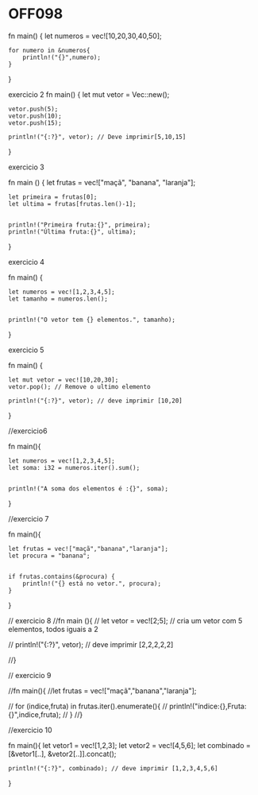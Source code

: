 # OFF098
fn main() {
    let numeros = vec![10,20,30,40,50];
   
    
    for numero in &numeros{
        println!("{}",numero);
    }
}

exercicio 2
fn main() {
    let mut vetor = Vec::new();
    
    
    vetor.push(5);
    vetor.push(10);
    vetor.push(15);
    
    println!("{:?}", vetor); // Deve imprimir[5,10,15]
}

exercicio 3

fn main () {
    let frutas = vec!["maçã", "banana", "laranja"];
    
    
    let primeira = frutas[0];
    let ultima = frutas[frutas.len()-1];
    
    
    println!("Primeira fruta:{}", primeira);
    println!("Última fruta:{}", ultima);
    
}

exercicio 4

fn main() {
    
    let numeros = vec![1,2,3,4,5];
    let tamanho = numeros.len();
    
    
    println!("O vetor tem {} elementos.", tamanho);
}

exercicio 5

fn main() {
    
    let mut vetor = vec![10,20,30];
    vetor.pop(); // Remove o ultimo elemento
    
    println!("{:?}", vetor); // deve imprimir [10,20]
}

//exercicio6

fn main(){
    
    let numeros = vec![1,2,3,4,5];
    let soma: i32 = numeros.iter().sum();
    
    
    println!("A soma dos elementos é :{}", soma);
    
}


//exercicio 7

fn main(){

    let frutas = vec!["maçã","banana","laranja"];
    let procura = "banana";


    if frutas.contains(&procura) {
        println!("{} está no vetor.", procura);
    }
}

// exercicio 8
//fn main (){
  //  let vetor = vec![2;5]; // cria um vetor com 5 elementos, todos iguais a 2


//    println!("{:?}", vetor); // deve imprimir [2,2,2,2,2]
    
//}

// exercicio 9

//fn main(){
    //let frutas = vec!["maçã","banana","laranja"];


   // for (indice,fruta) in frutas.iter().enumerate(){
    //    println!("índice:{},Fruta:{}",indice,fruta);
  //  }
//}

//exercicio 10

fn main(){
    let vetor1 = vec![1,2,3];
    let vetor2 = vec![4,5,6];
    let combinado = [&vetor1[..], &vetor2[..]].concat();

    println!("{:?}", combinado); // deve imprimir [1,2,3,4,5,6]
}

